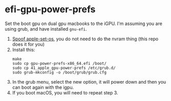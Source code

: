 # efi-gpu-power-prefs

Set the boot gpu on dual gpu macbooks to the iGPU. I'm assuming you are using grub, and have installed `gnu-efi`.

1. [Spoof apple-set-os](https://wiki.t2linux.org/guides/hybrid-graphics/#enabling-the-igpu), you do not need to do the nvram thing (this repo does it for you)
2.  Install this:
	```
	make
	sudo cp gpu-power-prefs-x86_64.efi /boot/
	sudo cp 41_apple_gpu-power-prefs /etc/grub.d/
	sudo grub-mkconfig -o /boot/grub/grub.cfg
	```
3. In the grub menu, select the new option, it will power down and then you can boot again with the igpu.
4. If you boot macOS, you will need to repeat step 3.
